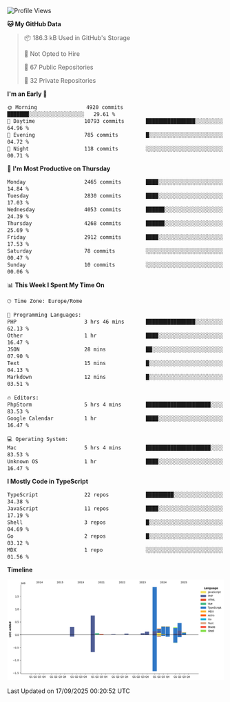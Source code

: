 <!--START_SECTION:waka-->
![Profile Views](http://img.shields.io/badge/Profile%20Views-0-blue)

**🐱 My GitHub Data** 

> 📦 186.3 kB Used in GitHub's Storage 
 > 
> 🚫 Not Opted to Hire
 > 
> 📜 67 Public Repositories 
 > 
> 🔑 32 Private Repositories 
 > 
**I'm an Early 🐤** 

```text
🌞 Morning                4920 commits        ███████░░░░░░░░░░░░░░░░░░   29.61 % 
🌆 Daytime                10793 commits       ████████████████░░░░░░░░░   64.96 % 
🌃 Evening                785 commits         █░░░░░░░░░░░░░░░░░░░░░░░░   04.72 % 
🌙 Night                  118 commits         ░░░░░░░░░░░░░░░░░░░░░░░░░   00.71 % 
```
📅 **I'm Most Productive on Thursday** 

```text
Monday                   2465 commits        ████░░░░░░░░░░░░░░░░░░░░░   14.84 % 
Tuesday                  2830 commits        ████░░░░░░░░░░░░░░░░░░░░░   17.03 % 
Wednesday                4053 commits        ██████░░░░░░░░░░░░░░░░░░░   24.39 % 
Thursday                 4268 commits        ██████░░░░░░░░░░░░░░░░░░░   25.69 % 
Friday                   2912 commits        ████░░░░░░░░░░░░░░░░░░░░░   17.53 % 
Saturday                 78 commits          ░░░░░░░░░░░░░░░░░░░░░░░░░   00.47 % 
Sunday                   10 commits          ░░░░░░░░░░░░░░░░░░░░░░░░░   00.06 % 
```


📊 **This Week I Spent My Time On** 

```text
🕑︎ Time Zone: Europe/Rome

💬 Programming Languages: 
PHP                      3 hrs 46 mins       ████████████████░░░░░░░░░   62.13 % 
Other                    1 hr                ████░░░░░░░░░░░░░░░░░░░░░   16.47 % 
JSON                     28 mins             ██░░░░░░░░░░░░░░░░░░░░░░░   07.90 % 
Text                     15 mins             █░░░░░░░░░░░░░░░░░░░░░░░░   04.13 % 
Markdown                 12 mins             █░░░░░░░░░░░░░░░░░░░░░░░░   03.51 % 

🔥 Editors: 
PhpStorm                 5 hrs 4 mins        █████████████████████░░░░   83.53 % 
Google Calendar          1 hr                ████░░░░░░░░░░░░░░░░░░░░░   16.47 % 

💻 Operating System: 
Mac                      5 hrs 4 mins        █████████████████████░░░░   83.53 % 
Unknown OS               1 hr                ████░░░░░░░░░░░░░░░░░░░░░   16.47 % 
```

**I Mostly Code in TypeScript** 

```text
TypeScript               22 repos            █████████░░░░░░░░░░░░░░░░   34.38 % 
JavaScript               11 repos            ████░░░░░░░░░░░░░░░░░░░░░   17.19 % 
Shell                    3 repos             █░░░░░░░░░░░░░░░░░░░░░░░░   04.69 % 
Go                       2 repos             █░░░░░░░░░░░░░░░░░░░░░░░░   03.12 % 
MDX                      1 repo              ░░░░░░░░░░░░░░░░░░░░░░░░░   01.56 % 
```



**Timeline**

![Lines of Code chart](https://raw.githubusercontent.com/frnwtr/frnwtr/main/assets/bar_graph.png)


 Last Updated on 17/09/2025 00:20:52 UTC
<!--END_SECTION:waka-->